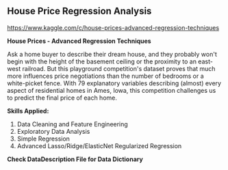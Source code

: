 ## House Price Regression Analysis
https://www.kaggle.com/c/house-prices-advanced-regression-techniques

**House Prices - Advanced Regression Techniques**

Ask a home buyer to describe their dream house, and they probably won't begin with the height of the basement ceiling or the proximity to an east-west railroad. But this playground competition's dataset proves that much more influences price negotiations than the number of bedrooms or a white-picket fence.
With 79 explanatory variables describing (almost) every aspect of residential homes in Ames, Iowa, this competition challenges us to predict the final price of each home.

**Skills Applied:**

1. Data Cleaning and Feature Engineering
2. Exploratory Data Analysis
3. Simple Regression
4. Advanced Lasso/Ridge/ElasticNet Regularized Regression

**Check DataDescription File for Data Dictionary**
